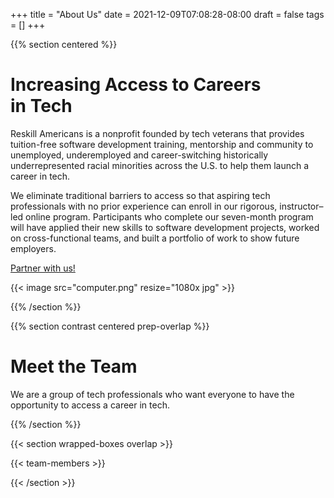 +++
title = "About Us"
date = 2021-12-09T07:08:28-08:00
draft = false
tags = []
+++

{{% section centered %}}

# Increasing Access to Careers<br>in Tech

Reskill Americans is a nonprofit founded by tech veterans that provides tuition-free software development training, mentorship and community to unemployed, underemployed and career-switching historically underrepresented racial minorities across the U.S. to help them launch a career in tech.

We eliminate traditional barriers to access so that aspiring tech professionals with no prior experience can enroll in our rigorous, instructor–led online program. Participants who complete our seven-month program will have applied their new skills to software development projects, worked on cross-functional teams, and built a portfolio of work to show future employers.

<a class="button-like standout" href="/partner">Partner with us!</a>

{{< image src="computer.png" resize="1080x jpg" >}}

{{% /section %}}

{{% section contrast centered prep-overlap %}}

# Meet the Team

We are a group of tech professionals who want everyone to have the opportunity
to access a career in tech.

{{% /section %}}



{{< section wrapped-boxes overlap >}}

{{< team-members >}}

{{< /section >}}